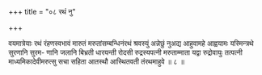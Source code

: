 +++
title = "०८ रथं नु"

+++

वयमात्रेयाः रथं रंहणस्वभावं मारुतं मरुतांसम्बन्धिनंरथं श्रवस्युं अन्नेछुं नुअद्य आहुवामहे आह्वयामः यस्मिन्त्रथे सुरणानि सुरम- णानि जलानि बिभ्रती धारयन्ती रोदसी रुद्रस्यपत्नी मरुताम्माता यद्वा रुद्रोवायुः तत्पत्नी माध्यमिकादेवीमरुत्सु सचा सहिता आतस्थौ आस्थितवती तंरथमाहुवे ॥ ८ ॥